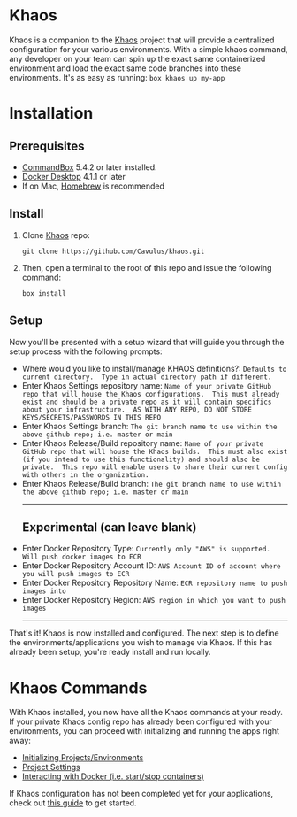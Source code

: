 # Khaos

Khaos is a companion to the [Khaos](https://github.com/Cavulus/khaos_commands) project that will provide a centralized configuration for your various environments.  With a simple khaos command, any developer on your team can spin up the exact same containerized environment and load the exact same code branches into these environments.  It's as easy as running: `box khaos up my-app` 

# Installation

## Prerequisites 
 * [CommandBox](https://www.ortussolutions.com/products/commandbox) 5.4.2 or later installed.
 * [Docker Desktop](https://docs.docker.com/desktop/) 4.1.1 or later
 * If on Mac, [Homebrew](https://brew.sh/) is recommended

## Install 
1. Clone [Khaos](https://github.com/Cavulus/khaos) repo:

    `git clone https://github.com/Cavulus/khaos.git`

2. Then, open a terminal to the root of this repo and issue the following command:

    `box install`
## Setup
Now you'll be presented with a setup wizard that will guide you through the setup process with the following prompts:

* Where would you like to install/manage KHAOS definitions?: `Defaults to current directory.  Type in actual directory path if different.`
* Enter Khaos Settings repository name: `Name of your private GitHub repo that will house the Khaos configurations.  This must already exist and should be a private repo as it will contain specifics about your infrastructure.  AS WITH ANY REPO, DO NOT STORE KEYS/SECRETS/PASSWORDS IN THIS REPO`
* Enter Khaos Settings branch: `The git branch name to use within the above github repo; i.e. master or main`
* Enter Khaos Release/Build repository name: `Name of your private GitHub repo that will house the Khaos builds.  This must also exist (if you intend to use this functionality) and should also be private.  This repo will enable users to share their current config with others in the organization.`
* Enter Khaos Release/Build branch: `The git branch name to use within the above github repo; i.e. master or main`
    ___
    ## Experimental (can leave blank)
* Enter Docker Repository Type: `Currently only "AWS" is supported. Will push docker images to ECR`
* Enter Docker Repository Account ID: `AWS Account ID of account where you will push images to ECR`
* Enter Docker Repository Repository Name: `ECR repository name to push images into`
* Enter Docker Repository Region: `AWS region in which you want to push images`
    ___
That's it!  Khaos is now installed and configured.  The next step is to define the environments/applications you wish to manage via Khaos.  If this has already been setup, you're ready install and run locally.
# Khaos Commands
With Khaos installed, you now have all the Khaos commands at your ready.  If your private Khaos config repo has already been configured with your environments, you can proceed with initializing and running the apps right away:
* [Initializing Projects/Environments](projects.md)
* [Project Settings](settings.md)
* [Interacting with Docker (i.e. start/stop containers)](https://github.com/Cavulus/khaos/commands/khaos/docker.md)

If Khaos configuration has not been completed yet for your applications, check out [this guide](https://github.com/Cavulus/khaos/README.md) to get started.
